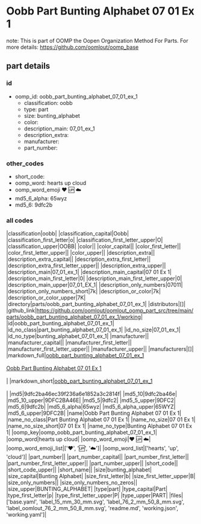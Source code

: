 # Oobb Part Bunting Alphabet 07 01 Ex 1  

note: This is part of OOMP the Oopen Organization Method For Parts. For more details: https://github.com/oomlout/oomp_base

##  part details





### id
* oomp_id: oobb_part_bunting_alphabet_07_01_ex_1
  * classification: oobb
  * type: part
  * size: bunting_alphabet
  * color: 
  * description_main: 07_01_ex_1
  * description_extra: 
  * manufacturer: 
  * part_number: 

### other_codes
* short_code: 
* oomp_word: hearts up cloud
* oomp_word_emoji :hearts: :up: :cloud:
* md5_6_alpha: 65wyz
* md5_6: 9dfc2b

### all codes 
|classification|oobb|
|classification_capital|Oobb|
|classification_first_letter|o|
|classification_first_letter_upper|O|
|classification_upper|OOBB|
|color||
|color_capital||
|color_first_letter||
|color_first_letter_upper||
|color_upper||
|description_extra||
|description_extra_capital||
|description_extra_first_letter||
|description_extra_first_letter_upper||
|description_extra_upper||
|description_main|07_01_ex_1|
|description_main_capital|07 01 Ex 1|
|description_main_first_letter|0|
|description_main_first_letter_upper|0|
|description_main_upper|07_01_EX_1|
|description_only_numbers|07011|
|description_only_numbers_short|7k|
|description_or_color|7k|
|description_or_color_upper|7K|
|directory|parts/oobb_part_bunting_alphabet_07_01_ex_1|
|distributors|[]|
|github_link|https://github.com/oomlout/oomlout_oomp_part_src/tree/main/parts/oobb_part_bunting_alphabet_07_01_ex_1/working|
|id|oobb_part_bunting_alphabet_07_01_ex_1|
|id_no_class|part_bunting_alphabet_07_01_ex_1|
|id_no_size|07_01_ex_1|
|id_no_type|bunting_alphabet_07_01_ex_1|
|manufacturer||
|manufacturer_capital||
|manufacturer_first_letter||
|manufacturer_first_letter_upper||
|manufacturer_upper||
|manufacturers|[]|
|markdown_full|[oobb_part_bunting_alphabet_07_01_ex_1](https://github.com/oomlout/oomlout_oomp_part_src/tree/main/parts/oobb_part_bunting_alphabet_07_01_ex_1/working)<br>[](https://github.com/oomlout/oomlout_oomp_part_src/tree/main/parts/oobb_part_bunting_alphabet_07_01_ex_1/working)<br>[Oobb Part Bunting Alphabet 07 01 Ex 1](https://github.com/oomlout/oomlout_oomp_part_src/tree/main/parts/oobb_part_bunting_alphabet_07_01_ex_1/working)<br><br>|
|markdown_short|[oobb_part_bunting_alphabet_07_01_ex_1](https://github.com/oomlout/oomlout_oomp_part_src/tree/main/parts/oobb_part_bunting_alphabet_07_01_ex_1/working)<br><br>|
|md5|9dfc2ba46ec39f236a6e1852a3c2814f|
|md5_10|9dfc2ba46e|
|md5_10_upper|9DFC2BA46E|
|md5_5|9dfc2|
|md5_5_upper|9DFC2|
|md5_6|9dfc2b|
|md5_6_alpha|65wyz|
|md5_6_alpha_upper|65WYZ|
|md5_6_upper|9DFC2B|
|name|Oobb Part Bunting Alphabet 07 01 Ex 1|
|name_no_class|Part Bunting Alphabet 07 01 Ex 1|
|name_no_size|07 01 Ex 1|
|name_no_size_short|07 01 Ex 1|
|name_no_type|Bunting Alphabet 07 01 Ex 1|
|oomp_key|oomp_oobb_part_bunting_alphabet_07_01_ex_1|
|oomp_word|hearts up cloud|
|oomp_word_emoji|:hearts: :up: :cloud:|
|oomp_word_emoji_list|[':hearts:', ':up:', ':cloud:']|
|oomp_word_list|['hearts', 'up', 'cloud']|
|part_number||
|part_number_capital||
|part_number_first_letter||
|part_number_first_letter_upper||
|part_number_upper||
|short_code||
|short_code_upper||
|short_name||
|size|bunting_alphabet|
|size_capital|Bunting Alphabet|
|size_first_letter|b|
|size_first_letter_upper|B|
|size_only_numbers||
|size_only_numbers_no_zeros||
|size_upper|BUNTING_ALPHABET|
|type|part|
|type_capital|Part|
|type_first_letter|p|
|type_first_letter_upper|P|
|type_upper|PART|
|files|['base.yaml', 'label_15_mm_30_mm.svg', 'label_76_2_mm_50_8_mm.svg', 'label_oomlout_76_2_mm_50_8_mm.svg', 'readme.md', 'working.json', 'working.yaml']|
